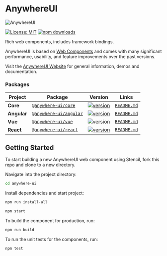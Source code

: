# AnywhereUI

![AnywhereUI](https://imgur.com/U78rhNM)

[![License: MIT](https://img.shields.io/badge/License-MIT-yellow.svg)](https://opensource.org/licenses/MIT)
[![npm downloads](https://img.shields.io/npm/dm/@anywhere-ui/core.svg)](https://www.npmjs.com/package/@anywhere-ui/core)

Rich web components, includes framework bindings.

AnywhereUI is based on [Web Components](https://www.webcomponents.org/introduction) and comes with many significant performance, usability, and feature improvements over the past versions.

Visit the [AnywhereUI Website](https://adaleks.github.io/anywhere-ui-showcase-production) for general information, demos and documentation.

### Packages

| Project | Package | Version | Links |
| ------- | ------- | ------- |:-----:|
| **Core** | [`@anywhere-ui/core`](https://www.npmjs.com/package/@anywhere-ui/core) | [![version](https://img.shields.io/npm/v/@anywhere-ui/core/latest.svg)](https://www.npmjs.com/package/@anywhere-ui/core) | [`README.md`](packages/core/README.md) |
| **Angular** | [`@anywhere-ui/angular`](https://www.npmjs.com/package/@anywhere-ui/angular) |[![version](https://img.shields.io/npm/v/@anywhere-ui/angular/latest.svg)](https://www.npmjs.com/package/@anywhere-ui/angular) | [`README.md`](packages/angular/README.md) |
| **Vue** | [`@anywhere-ui/vue`](https://www.npmjs.com/package/@anywhere-ui/vue) | [![version](https://img.shields.io/npm/v/@anywhere-ui/vue/latest.svg)](https://www.npmjs.com/package/@anywhere-ui/vue) | [`README.md`](packages/vue/README.md) |
| **React** | [`@anywhere-ui/react`](https://www.npmjs.com/package/@anywhere-ui/react) | [![version](https://img.shields.io/npm/v/@anywhere-ui/react/latest.svg)](https://www.npmjs.com/package/@anywhere-ui/react) | [`README.md`](packages/react/README.md) |

## Getting Started

To start building a new AnywhereUI web component using Stencil, fork this repo and clone to a new directory.

Navigate into the project directory:


```bash
cd anywhere-ui
```

Install dependencies and start project:

```bash
npm run install-all

npm start
```

To build the component for production, run:

```bash
npm run build
```

To run the unit tests for the components, run:

```bash
npm test
```
